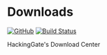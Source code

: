 # Downloads
[![GitHub](https://img.shields.io/github/license/HackingGate/Downloads.svg)](https://github.com/HackingGate/Downloads/raw/master/LICENSE)
[![Build Status](https://travis-ci.com/HackingGate/Downloads.svg?branch=master)](https://travis-ci.com/HackingGate/Downloads)

HackingGate's Download Center
